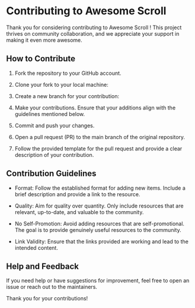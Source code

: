# Contributing to Awesome Scroll

Thank you for considering contributing to Awesome Scroll ! This project thrives on community collaboration, and we appreciate your support in making it even more awesome.

## How to Contribute
1. Fork the repository to your GitHub account.

2. Clone your fork to your local machine:

3. Create a new branch for your contribution:

4. Make your contributions. Ensure that your additions align with the guidelines mentioned below.

5. Commit and push your changes.

6. Open a pull request (PR) to the main branch of the original repository.

7. Follow the provided template for the pull request and provide a clear description of your contribution.


## Contribution Guidelines

- Format: Follow the established format for adding new items. Include a brief description and provide a link to the resource.

- Quality: Aim for quality over quantity. Only include resources that are relevant, up-to-date, and valuable to the community.

- No Self-Promotion: Avoid adding resources that are self-promotional. The goal is to provide genuinely useful resources to the community.

- Link Validity: Ensure that the links provided are working and lead to the intended content.

## Help and Feedback
If you need help or have suggestions for improvement, feel free to open an issue or reach out to the maintainers.

Thank you for your contributions!

